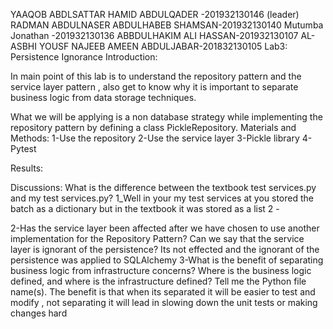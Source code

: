 YAAQOB ABDLSATTAR HAMID ABDULQADER -201932130146 (leader)
RADMAN ABDULNASER ABDULHABEB SHAMSAN-201932130140
Mutumba Jonathan -201932130136
ABBDULHAKIM ALI HASSAN-201932130107
AL-ASBHI YOUSF NAJEEB AMEEN ABDULJABAR-201832130105
Lab3: Persistence Ignorance
Introduction:

In main point of this lab is to understand the repository pattern and the service layer pattern , also get to know why it is important to separate business logic from data storage techniques.

What we will be applying is a non database strategy while implementing the repository pattern by defining a class PickleRepository. 
Materials and Methods:
1-Use the repository 
2-Use the service layer 
3-Pickle library 
4-Pytest 

Results:





Discussions:
What is the difference between the textbook test services.py and my test services.py? 
1_Well in your my test services at     you stored the batch as a dictionary  but in the textbook it was stored as a list 
2 - 


2-Has the service layer been affected after we have chosen to use another implementation for the Repository Pattern? Can we say that the service layer is ignorant of the persistence? 
Its not effected and the  ignorant of the persistence was applied to SQLAlchemy
3-What is the benefit of separating business logic from infrastructure concerns? Where is the business logic defined, and where is the infrastructure defined? Tell me the Python file name(s).
The benefit is that when  its separated it will be easier to test and modify  , not separating it will lead in slowing down the unit tests or making changes hard  



